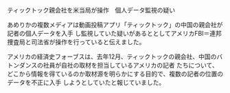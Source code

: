 ティックトック親会社を米当局が操作　個人データ監視の疑い

あめりかの複数メディアは動画投稿アプリ「ティックトック」の中国の親会社が記者の個人データを入手
し監視していた疑いがあるととしてアメリカFBI＝連邦捜査局と司法省が操作を行っていると伝えました。

アメリカの経済史フォーブスは、去年12月、ティックトックの親会社、中国のバトンダンスの社員が自社の取材を担当しているアメリカの記者
たちについて、どこから情報を得ているのか取材源を明らかにする目的で、複数の記者の位置のデータを不正に入手
しようとしていたと報じていました。
